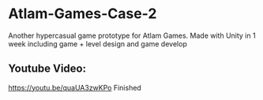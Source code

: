 # Atlam-Games-Case-2
Another hypercasual game prototype for Atlam Games. Made with Unity in 1 week including game + level design and game develop

## Youtube Video:
https://youtu.be/quaUA3zwKPo
Finished
